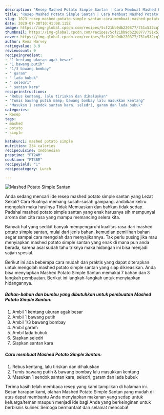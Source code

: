```yaml
---
description: "Resep Mashed Potato Simple Santan | Cara Membuat Mashed Potato Simple Santan Yang Mudah Dan Praktis"
title: "Resep Mashed Potato Simple Santan | Cara Membuat Mashed Potato Simple Santan Yang Mudah Dan Praktis"
slug: 1023-resep-mashed-potato-simple-santan-cara-membuat-mashed-potato-simple-santan-yang-mudah-dan-praktis
date: 2020-07-30T10:41:08.115Z
image: https://img-global.cpcdn.com/recipes/5cf21bb9db220877/751x532cq70/mashed-potato-simple-santan-foto-resep-utama.jpg
thumbnail: https://img-global.cpcdn.com/recipes/5cf21bb9db220877/751x532cq70/mashed-potato-simple-santan-foto-resep-utama.jpg
cover: https://img-global.cpcdn.com/recipes/5cf21bb9db220877/751x532cq70/mashed-potato-simple-santan-foto-resep-utama.jpg
author: Rena Harvey
ratingvalue: 3.9
reviewcount: 9
recipeingredient:
- "1 kentang ukuran agak besar"
- "1 bawang putih"
- "1/3 bawang bombay"
- " garam"
- " lada bubuk"
- " seledri"
- " santan kara"
recipeinstructions:
- "Rebus kentang, lalu tiriskan dan dihaluskan"
- "Tumis bawang putih &amp; bawang bombay lalu masukkan kentang"
- "Masukan 1 sendok santan kara, seledri, garam dan lada bubuk"
categories:
- Resep
tags:
- mashed
- potato
- simple

katakunci: mashed potato simple 
nutrition: 234 calories
recipecuisine: Indonesian
preptime: "PT24M"
cooktime: "PT38M"
recipeyield: "1"
recipecategory: Lunch

---
```



![Mashed Potato Simple Santan](https://img-global.cpcdn.com/recipes/5cf21bb9db220877/751x532cq70/mashed-potato-simple-santan-foto-resep-utama.jpg)

Anda sedang mencari ide resep mashed potato simple santan yang Lezat Sekali? Cara Buatnya memang susah-susah gampang. andaikan keliru mengolah maka hasilnya Tidak Memuaskan dan bahkan tidak sedap. Padahal mashed potato simple santan yang enak harusnya sih mempunyai aroma dan cita rasa yang mampu memancing selera kita.



Banyak hal yang sedikit banyak mempengaruhi kualitas rasa dari mashed potato simple santan, mulai dari jenis bahan, kemudian pemilihan bahan segar sampai cara mengolah dan menyajikannya. Tak perlu pusing jika mau menyiapkan mashed potato simple santan yang enak di mana pun anda berada, karena asal sudah tahu triknya maka hidangan ini bisa menjadi sajian spesial.


Berikut ini ada beberapa cara mudah dan praktis yang dapat diterapkan untuk mengolah mashed potato simple santan yang siap dikreasikan. Anda bisa menyiapkan Mashed Potato Simple Santan memakai 7 bahan dan 3 langkah pembuatan. Berikut ini langkah-langkah untuk menyiapkan hidangannya.

<!--inarticleads1-->

##### Bahan-bahan dan bumbu yang dibutuhkan untuk pembuatan Mashed Potato Simple Santan:

1. Ambil 1 kentang ukuran agak besar
1. Ambil 1 bawang putih
1. Ambil 1/3 bawang bombay
1. Ambil  garam
1. Ambil  lada bubuk
1. Siapkan  seledri
1. Siapkan  santan kara




<!--inarticleads2-->

##### Cara membuat Mashed Potato Simple Santan:

1. Rebus kentang, lalu tiriskan dan dihaluskan
1. Tumis bawang putih &amp; bawang bombay lalu masukkan kentang
1. Masukan 1 sendok santan kara, seledri, garam dan lada bubuk




Terima kasih telah membaca resep yang kami tampilkan di halaman ini. Besar harapan kami, olahan Mashed Potato Simple Santan yang mudah di atas dapat membantu Anda menyiapkan makanan yang sedap untuk keluarga/teman maupun menjadi ide bagi Anda yang berkeinginan untuk berbisnis kuliner. Semoga bermanfaat dan selamat mencoba!
